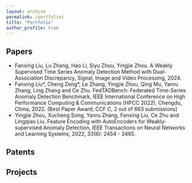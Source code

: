 ```yaml
---
layout: archive
permalink: /portfolio/
title: "Portfolio"
author_profile: true
---
```


## Papers

* Fanxing Liu, Lu Zhang, Hao Li, Siyu Zhou, Yingjie Zhou. A Weakly Supervised Time Series Anomaly Detection Method with Dual-Association Discrepancy, Signal, Image and Video Processing, 2024.
* Fanxing Liu*, Cheng Zeng*, Le Zhang, Yingjie Zhou, Qing Mu, Yanru Zhang, Ling Zhang and Ce Zhu. FedTADBench: Federated Time-Series Anomaly Detection Benchmark, IEEE International Conference on High Performance Computing & Communications (HPCC 2022), Chengdu, China, 2022. (Best Paper Award; CCF C, 2 out of 663 submissions)
* Yingjie Zhou, Xucheng Song, Yanru Zhang, Fanxing Liu, Ce Zhu and Lingqiao Liu. Feature Encoding with AutoEncoders for Weakly-supervised Anomaly Detection, IEEE Transactions on Neural Networks and Learning Systems, 2022, 33(6): 2454 - 2465.

## Patents

## Projects

